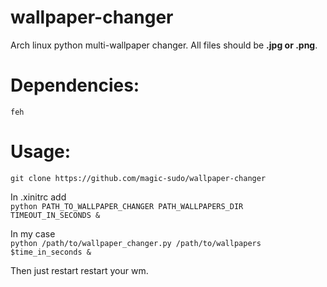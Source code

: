 # wallpaper-changer
Arch linux python multi-wallpaper changer.
All files should be **.jpg or .png**.

# Dependencies:
`feh`

# Usage: <br>
`git clone https://github.com/magic-sudo/wallpaper-changer`<br>

In .xinitrc add<br>
`python PATH_TO_WALLPAPER_CHANGER PATH_WALLPAPERS_DIR TIMEOUT_IN_SECONDS &`<br>

In my case<br>
`python /path/to/wallpaper_changer.py /path/to/wallpapers $time_in_seconds &`<br>

Then just restart restart your wm.
